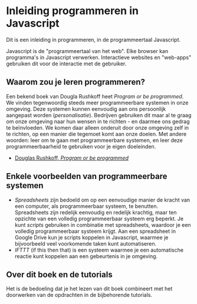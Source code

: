 # Inleiding programmeren in Javascript

Dit is een inleiding in programmeren, in de programmeertaal Javascript.

Javascript is de "programmeertaal van het web". Elke browser kan programma's in Javascript verwerken. Interactieve websites en "web-apps" gebruiken dit voor de interactie met de gebruiker.

## Waarom zou je leren programmeren?

Een bekend boek van Dougla Rushkoff heet *Program or be programmed*. We vinden tegenwoordig steeds meer programmeerbare systemen in onze omgeving. Deze systemen kunnen eenvoudig aan ons persoonlijk aangepast worden (*personalisatie*). Bedrijven gebruiken dit maar al te graag om onze omgeving naar hun wensen in te richten - en daarmee ons gedrag te beïnvloeden. We komen daar alleen onderuit door onze omgeving zelf in te richten, op een manier die tegemoet komt aan onze doelen. Met andere woorden: leer om te gaan met programmeerbare systemen, en leer deze programmeerbaarheid te gebruiken voor je eigen doeleinden.

* [Douglas Rushkoff, *Program or be programmed*](http://www.rushkoff.com/program-or-be-programmed/)

## Enkele voorbeelden van programmeerbare systemen

* *Spreadsheets* zijn bedoeld om op een eenvoudige manier de kracht van een computer, als programmeerbaar systeem, te benutten. Spreadsheets zijn redelijk eenvoudig en redelijk krachtig, maar ten opzichte van een volledig programmeerbaar systeem erg beperkt. Je kunt *scripts* gebruiken in combinatie met spreadsheets, waardoor je een volledig programmeerbaar systeem krijgt. Aan een spreadsheet in Google Drive kun je scripts koppelen in Javascript, waarmee je bijvoorbeeld veel voorkomende taken kunt automatiseren.
* *IFTTT* (if this then that) is een systeem waarmee je een automatische reactie kunt koppelen aan een gebeurtenis in je omgeving.

## Over dit boek en de tutorials

Het is de bedoeling dat je het lezen van dit boek combineert met het doorwerken van de opdrachten in de bijbehorende tutorials.

